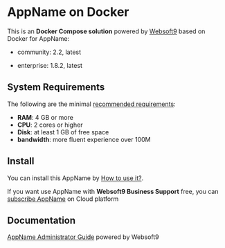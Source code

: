 # AppName on Docker  

This is an **Docker Compose solution** powered by [Websoft9](https://www.websoft9.com) based on Docker for AppName:


 - community:  2.2, latest

 - enterprise:  1.8.2, latest


## System Requirements

The following are the minimal [recommended requirements](https://github.com/onlyoffice/docker#recommended-system-requirements):

* **RAM**: 4 GB or more
* **CPU**: 2 cores or higher
* **Disk**: at least 1 GB of free space
* **bandwidth**: more fluent experience over 100M  

## Install

You can install this AppName by [How to use it?](https://github.com/Websoft9/docker-library#how-to-use-it).   

If you want use AppName with **Websoft9 Business Support** free, you can [subscribe AppName](https://www.websoft9.com/apps) on Cloud platform

## Documentation

[AppName Administrator Guide](https://support.websoft9.com/docs/appname) powered by Websoft9